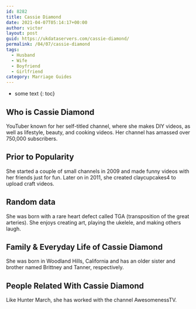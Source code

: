 ```yaml
---
id: 8282
title: Cassie Diamond
date: 2021-04-07T05:14:17+00:00
author: victor
layout: post
guid: https://ukdataservers.com/cassie-diamond/
permalink: /04/07/cassie-diamond
tags:
  - Husband
  - Wife
  - Boyfriend
  - Girlfriend
category: Marriage Guides
---
```


* some text
{: toc}


## Who is Cassie Diamond



YouTuber known for her self-titled channel, where she makes DIY videos, as well as lifestyle, beauty, and cooking videos. Her channel has amassed over 750,000 subscribers. 

                
                
                
## Prior to Popularity



She started a couple of small channels in 2009 and made funny videos with her friends just for fun. Later on in 2011, she created claycupcakes4 to upload craft videos.

                
                
                
## Random data



She was born with a rare heart defect called TGA (transposition of the great arteries). She enjoys creating art, playing the ukelele, and making others laugh.

                
                
                
## Family & Everyday Life of Cassie Diamond



She was born in Woodland Hills, California and has an older sister and brother named Brittney and Tanner, respectively. 

                
                
                
## People Related With Cassie Diamond



Like Hunter March, she has worked with the channel AwesomenessTV.

                
              
            
          
          
          